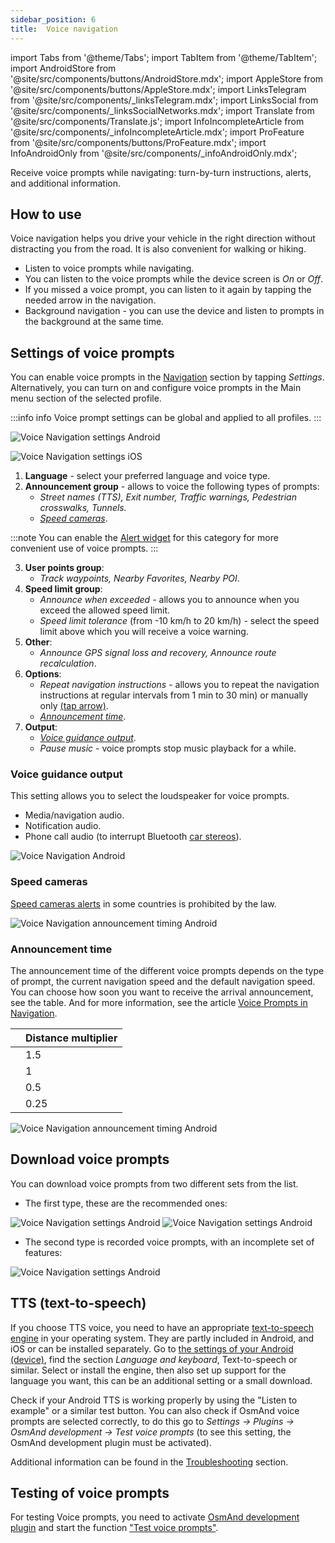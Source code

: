 ```yaml
---
sidebar_position: 6
title:  Voice navigation
---
```


import Tabs from '@theme/Tabs';
import TabItem from '@theme/TabItem';
import AndroidStore from '@site/src/components/buttons/AndroidStore.mdx';
import AppleStore from '@site/src/components/buttons/AppleStore.mdx';
import LinksTelegram from '@site/src/components/_linksTelegram.mdx';
import LinksSocial from '@site/src/components/_linksSocialNetworks.mdx';
import Translate from '@site/src/components/Translate.js';
import InfoIncompleteArticle from '@site/src/components/_infoIncompleteArticle.mdx';
import ProFeature from '@site/src/components/buttons/ProFeature.mdx';
import InfoAndroidOnly from '@site/src/components/_infoAndroidOnly.mdx';

<InfoIncompleteArticle/>

Receive voice prompts while navigating: turn-by-turn instructions, alerts, and additional information.  


## How to use

Voice navigation helps you drive your vehicle in the right direction without distracting you from the road. It is also convenient for walking or hiking.

- Listen to voice prompts while navigating.
- You can listen to the voice prompts while the device screen is *On* or *Off*.
- If you missed a voice prompt, you can listen to it again by tapping the needed arrow in the navigation.
- Background navigation - you can use the device and listen to prompts in the background at the same time.


## Settings of voice prompts

You can enable voice prompts in the [Navigation](../navigation/route-navigation.md#navigation-options) section by tapping *Settings*. Alternatively, you can turn on and configure voice prompts in the Main menu section of the selected profile.   

:::info info
Voice prompt settings can be global and applied to all profiles.
:::

<Tabs groupId="operating-systems">

<TabItem value="android" label="Android">

*<Translate android="true" ids="shared_string_menu,configure_profile,routing_settings_2,voice_announces"/>*

![Voice Navigation settings Android](@site/static/img/navigation/voice/voice_promt-settings.png)

</TabItem>

<TabItem value="ios" label="iOS">

*<Translate ios="true" ids="menu,sett_settings,app_profiles,sett_settings,routing_settings_2,voice_announces"/>*

![Voice Navigation settings iOS](@site/static/img/navigation/voice/voice_promt-settings-ios.png)

</TabItem>

</Tabs>  

1. **Language** - select your preferred language and voice type.
2. **Announcement group** - allows to voice the following types of prompts: 
    - *Street names (TTS), Exit number, Traffic warnings, Pedestrian crosswalks, Tunnels.*
    - *[Speed cameras](#speed-cameras)*. 
 
:::note
You can enable the [Alert widget](../widgets/nav-widgets.md#alert-widget) for this category for more convenient use of voice prompts.
:::  

3. **User points group**: 
    - *Track waypoints, Nearby Favorites, Nearby POI*.
4. **Speed limit group**:
    - *Announce when exceeded* - allows you to announce when you exceed the allowed speed limit.
    - *Speed limit tolerance* (from -10 km/h to 20 km/h) - select the speed limit above which you will receive a voice warning.
5. **Other**: 
    - *Announce GPS signal loss and recovery, Announce route recalculation*.
6. **Options**:
    - *Repeat navigation instructions* - allows you to repeat the navigation instructions at regular intervals from 1 min to 30 min) or manually only [(tap arrow)](../widgets/nav-widgets.md#next-turns).
    - *[Announcement time](#announcement-time)*.
7. **Output**:
    - *[Voice guidance output](#voice-guidance-output)*.
    - *Pause music* - voice prompts stop music playback for a while.   


### Voice guidance output 

This setting allows you to select the loudspeaker for voice prompts.  
   - Media/navigation audio.
   - Notification audio.
   - Phone call audio (to interrupt Bluetooth [car stereos](../navigation/auto-car)).

![Voice Navigation Android](@site/static/img/navigation/voice/voice_promt-1.png)

### Speed cameras

[Speed cameras alerts](../personal/global-settings.md#uninstall-speed-camera) in some countries is prohibited by the law.  

![Voice Navigation announcement timing Android](@site/static/img/navigation/voice/voice_promt-speed-cameras.png)

### Announcement time

The announcement time of the different voice prompts depends on the type of prompt, the current navigation speed and the default navigation speed. You can choose how soon you want to receive the arrival announcement, see the table. And for more information, see the article [Voice Prompts in Navigation](https://osmand.net/docs/technical/algorithms/voice-prompt-triggering).      

**<Translate android="true" ids="arrival_distance" />** | Distance multiplier
--- | --- 
**<Translate android="true" ids="arrival_distance_factor_early" />** | 1.5
**<Translate android="true" ids="arrival_distance_factor_normally" />** | 1
**<Translate android="true" ids="arrival_distance_factor_late" />** | 0.5
**<Translate android="true" ids="arrival_distance_factor_at_last" />** | 0.25  

![Voice Navigation announcement timing Android](@site/static/img/navigation/voice/voice_promt-announ-time.png)  


## Download voice prompts

<InfoAndroidOnly />  

You can download voice prompts from two different sets from the list.  
- The first type, these are the recommended ones:  
*<Translate android="true" ids="shared_string_menu,welmode_download_maps,other_location,index_name_tts_voice"/>*

![Voice Navigation settings Android](@site/static/img/navigation/voice/TTS-preferred-1.png)  ![Voice Navigation settings Android](@site/static/img/navigation/voice/TTS-preferred-2.png)  

- The second type is recorded voice prompts, with an incomplete set of features:  
*<Translate android="true" ids="shared_string_menu,welmode_download_maps,index_name_voice"/>*  

![Voice Navigation settings Android](@site/static/img/navigation/voice/TTS-recorded.png)  


## TTS (text-to-speech)

If you choose TTS voice, you need to have an appropriate [text-to-speech engine](https://en.wikipedia.org/wiki/Speech_synthesis) in your operating system. They are partly included in Android, and iOS or can be installed separately. Go to [the settings of your Android (device)](https://support.google.com/accessibility/android/answer/6006983), find the section *Language and keyboard*, Text-to-speech or similar. Select or install the engine, then also set up support for the language you want, this can be an additional setting or a small download.  

Check if your Android TTS is working properly by using the "Listen to example" or a similar test button. You can also check if OsmAnd voice prompts are selected correctly, to do this go to *Settings → Plugins → OsmAnd development → Test voice prompts* (to see this setting, the OsmAnd development plugin must be activated).   

Additional information can be found in the [Troubleshooting](../troubleshooting/navigation#voice-navigation) section.  


## Testing of voice prompts

<InfoAndroidOnly />  

For testing Voice prompts, you need to activate [OsmAnd development plugin](../plugins/development.md) and start the function ["Test voice prompts"](../plugins/development/#application-testing).

